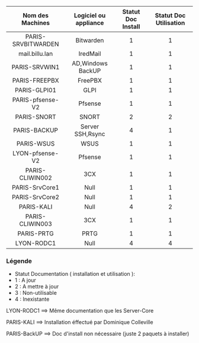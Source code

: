 |Nom des Machines|Logiciel ou appliance|Statut Doc Install|Statut Doc Utilisation|
|:---:|:---:|:---:|:---:|
|PARIS-SRVBITWARDEN|Bitwarden|1|1|
|mail.billu.lan|IredMail|1|1|
|PARIS-SRVWIN1|AD,Windows BackUP|1|1|
|PARIS-FREEPBX|FreePBX|1|1|
|PARIS-GLPI01|GLPI|1|1|
|PARIS-pfsense-V2|Pfsense|1|1|
|PARIS-SNORT|SNORT|2|2|
|PARIS-BACKUP|Server SSH,Rsync|4|1|
|PARIS-WSUS|WSUS|1|1|
|LYON-pfsense-V2|Pfsense|1|1|
|PARIS-CLIWIN002|3CX|1|1|
|PARIS-SrvCore1|Null|1|1|
|PARIS-SrvCore2|Null|1|1|
|PARIS-KALI|Null|4|2|
|PARIS-CLIWIN003|3CX|1|1|
|PARIS-PRTG|PRTG|1|1|
|LYON-RODC1|Null|4|4|


### Légende
* Statut Documentation ( installation et utilisation ):
* 1 : A jour
* 2 : A mettre à jour
* 3 : Non-utilisable
* 4 : Inexistante


LYON-RODC1 ==> Même documentation que les Server-Core

PARIS-KALI ==> Installation éffectué par Dominique Colleville

PARIS-BackUP ==> Doc d'install non nécessaire (juste 2 paquets à installer)
